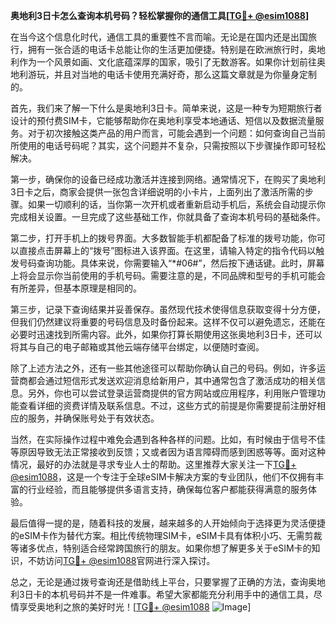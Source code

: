 **奥地利3日卡怎么查询本机号码？轻松掌握你的通信工具[[TG💪+ @esim1088](https://t.me/s/esim1088)]**

在当今这个信息化时代，通信工具的重要性不言而喻。无论是在国内还是出国旅行，拥有一张合适的电话卡总能让你的生活更加便捷。特别是在欧洲旅行时，奥地利作为一个风景如画、文化底蕴深厚的国家，吸引了无数游客。如果你计划前往奥地利游玩，并且对当地的电话卡使用充满好奇，那么这篇文章就是为你量身定制的。

首先，我们来了解一下什么是奥地利3日卡。简单来说，这是一种专为短期旅行者设计的预付费SIM卡，它能够帮助你在奥地利享受本地通话、短信以及数据流量服务。对于初次接触这类产品的用户而言，可能会遇到一个问题：如何查询自己当前所使用的电话号码呢？其实，这个问题并不复杂，只需按照以下步骤操作即可轻松解决。

第一步，确保你的设备已经成功激活并连接到网络。通常情况下，在购买了奥地利3日卡之后，商家会提供一张包含详细说明的小卡片，上面列出了激活所需的步骤。如果一切顺利的话，当你第一次开机或者重新启动手机后，系统会自动提示你完成相关设置。一旦完成了这些基础工作，你就具备了查询本机号码的基础条件。

第二步，打开手机上的拨号界面。大多数智能手机都配备了标准的拨号功能，你可以直接点击屏幕上的“拨号”图标进入该界面。在这里，请输入特定的指令代码以触发号码查询功能。具体来说，你需要输入“*#06#”，然后按下通话键。此时，屏幕上将会显示你当前使用的手机号码。需要注意的是，不同品牌和型号的手机可能会有所差异，但基本原理是相同的。

第三步，记录下查询结果并妥善保存。虽然现代技术使得信息获取变得十分方便，但我们仍然建议将重要的号码信息及时备份起来。这样不仅可以避免遗忘，还能在必要时迅速找到所需内容。此外，如果你打算长期使用这张奥地利3日卡，还可以将其与自己的电子邮箱或其他云端存储平台绑定，以便随时查阅。

除了上述方法之外，还有一些其他途径可以帮助你确认自己的号码。例如，许多运营商都会通过短信形式发送欢迎消息给新用户，其中通常包含了激活成功的相关信息。另外，你也可以尝试登录运营商提供的官方网站或应用程序，利用账户管理功能查看详细的资费详情及联系信息。不过，这些方式的前提是你需要提前注册好相应的服务，并确保账号处于有效状态。

当然，在实际操作过程中难免会遇到各种各样的问题。比如，有时候由于信号不佳等原因导致无法正常接收到反馈；又或者因为语言障碍而感到困惑等等。面对这种情况，最好的办法就是寻求专业人士的帮助。这里推荐大家关注一下[TG💪+ @esim1088](https://t.me/s/esim1088)，这是一个专注于全球eSIM卡解决方案的专业团队，他们不仅拥有丰富的行业经验，而且能够提供多语言支持，确保每位客户都能获得满意的服务体验。

最后值得一提的是，随着科技的发展，越来越多的人开始倾向于选择更为灵活便捷的eSIM卡作为替代方案。相比传统物理SIM卡，eSIM卡具有体积小巧、无需剪裁等诸多优点，特别适合经常跨国旅行的朋友。如果你想了解更多关于eSIM卡的知识，不妨访问[TG💪+ @esim1088](https://t.me/s/esim1088)官网进行深入探讨。

总之，无论是通过拨号查询还是借助线上平台，只要掌握了正确的方法，查询奥地利3日卡的本机号码并不是一件难事。希望大家都能充分利用手中的通信工具，尽情享受奥地利之旅的美好时光！[[TG💪+ @esim1088](https://t.me/s/esim1088) ![Image](https://i.postimg.cc/4NQfJmqS/Snipaste-2025-05-13-00-14-12.png)]